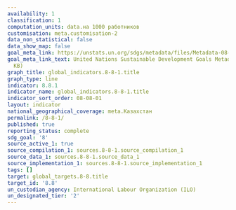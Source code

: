 ```yaml
---
availability: 1
classification: 1
computation_units: data.на 1000 работников
customisation: meta.customisation-2
data_non_statistical: false
data_show_map: false
goal_meta_link: https://unstats.un.org/sdgs/metadata/files/Metadata-08-08-01.pdf
goal_meta_link_text: United Nations Sustainable Development Goals Metadata (PDF 381
  KB)
graph_title: global_indicators.8-8-1.title
graph_type: line
indicator: 8.8.1
indicator_name: global_indicators.8-8-1.title
indicator_sort_order: 08-08-01
layout: indicator
national_geographical_coverage: meta.Казахстан
permalink: /8-8-1/
published: true
reporting_status: complete
sdg_goal: '8'
source_active_1: true
source_compilation_1: sources.8-8-1.source_compilation_1
source_data_1: sources.8-8-1.source_data_1
source_implementation_1: sources.8-8-1.source_implementation_1
tags: []
target: global_targets.8-8.title
target_id: '8.8'
un_custodian_agency: International Labour Organization (ILO)
un_designated_tier: '2'
---
```

